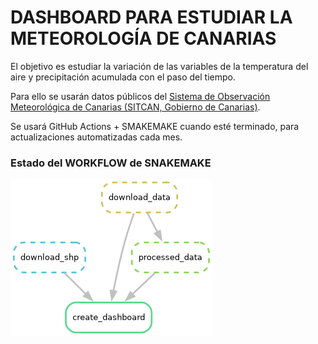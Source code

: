 # DASHBOARD PARA ESTUDIAR LA METEOROLOGÍA DE CANARIAS

El objetivo es estudiar la variación de las variables de la temperatura del aire y precipitación acumulada con el paso del tiempo.

Para ello se usarán datos públicos del [Sistema de Observación Meteorológica de Canarias (SITCAN, Gobierno de Canarias)](https://opendata.sitcan.es/dataset/sistema-de-observacion-meteorologica-de-canarias).

Se usará GitHub Actions + SMAKEMAKE cuando esté terminado, para actualizaciones automatizadas cada mes.

### Estado del WORKFLOW de SNAKEMAKE

![workflow](plots/workflow.png)
